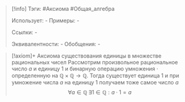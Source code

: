 > [!info]
> Тэги: #Аксиома #Общая_алгебра  
> 
> Использует: *-*
> Примеры: *-*
> 
> Ссылки: *-*
> 
> Эквивалентности: *-*
> Обобщения: *-*

> [!axiom]+ Аксиомa существования единицы в множестве рациональных чисел
> Рассмотрим произвольное рациональное число $a$ и единицу $1$ и бинарную операцию умножения $\cdot$ определенную на $\mathbb{Q \times Q \rightarrow Q}$. Тогда существует единица $1$ и при умножение числа $a$ на единицу $1$ получаем тоже самое число $a$ 
> $$\forall a \in \mathbb Q \; \exists 1 \in \mathbb Q: a \cdot 1 = a$$